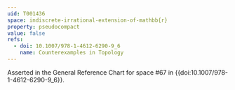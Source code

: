 ```yaml
---
uid: T001436
space: indiscrete-irrational-extension-of-mathbb{r}
property: pseudocompact
value: false
refs:
  - doi: 10.1007/978-1-4612-6290-9_6
    name: Counterexamples in Topology
---
```

Asserted in the General Reference Chart for space #67 in
{{doi:10.1007/978-1-4612-6290-9_6}}.
